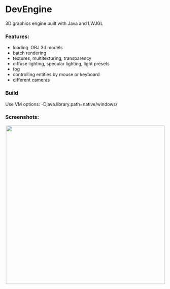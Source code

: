# DevEngine
3D graphics engine built with Java and LWJGL

### Features:
* loading .OBJ 3d models
* batch rendering
* textures, multitexturing, transparency
* diffuse lighting, specular lighting, light presets
* fog
* controlling entities by mouse or keyboard
* different cameras

### Build
Use VM options: -Djava.library.path=native/windows/

### Screenshots:
<p align="center">
  <img src="https://cloud.githubusercontent.com/assets/9119159/24720882/df3e695a-1a3e-11e7-8751-b623f4234144.png" width="500"/>
</p>
